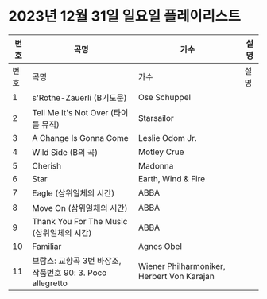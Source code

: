 # 2023년 12월 31일 일요일 플레이리스트

| 번호 | 곡명 | 가수 | 설명 |
|------|------|------|------|
| 번호 | 곡명 | 가수 | 설명 |
| 1 | s'Rothe-Zauerli (B기도문) | Ose Schuppel |  |
| 2 | Tell Me It's Not Over (타이틀 뮤직) | Starsailor |  |
| 3 | A Change Is Gonna Come | Leslie Odom Jr. |  |
| 4 | Wild Side (B의 곡) | Motley Crue |  |
| 5 | Cherish | Madonna |  |
| 6 | Star | Earth, Wind & Fire |  |
| 7 | Eagle (삼위일체의 시간) | ABBA |  |
| 8 | Move On (삼위일체의 시간) | ABBA |  |
| 9 | Thank You For The Music (삼위일체의 시간) | ABBA |  |
| 10 | Familiar | Agnes Obel |  |
| 11 | 브람스: 교향곡 3번 바장조, 작품번호 90: 3. Poco allegretto | Wiener Philharmoniker, Herbert Von Karajan |  |
